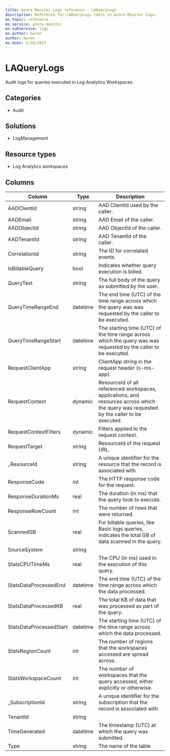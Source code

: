 ```yaml
---
title: Azure Monitor Logs reference - LAQueryLogs
description: Reference for LAQueryLogs table in Azure Monitor Logs.
ms.topic: reference
ms.service: azure-monitor
ms.subservice: logs
ms.author: bwren
author: bwren
ms.date: 2/10/2023
---
```


# LAQueryLogs

 Audit logs for queries executed in Log Analytics Workspaces.

## Categories

- Audit
## Solutions

- LogManagement
## Resource types

- Log Analytics workspaces




## Columns

| Column | Type | Description |
| --- | --- | --- |
| AADClientId | string | AAD ClientId used by the caller. |
| AADEmail | string | AAD Email of the caller. |
| AADObjectId | string | AAD ObjectId of the caller. |
| AADTenantId | string | AAD TenantId of the caller. |
| CorrelationId | string | The ID for correlated events. |
| IsBillableQuery | bool | Indicates whether query execution is billed. |
| QueryText | string | The full body of the query as submitted by the user. |
| QueryTimeRangeEnd | datetime | The end time (UTC) of the time range across which the query was was requested by the caller to be executed. |
| QueryTimeRangeStart | datetime | The starting time (UTC) of the time range across which the query was was requested by the caller to be executed. |
| RequestClientApp | string | ClientApp string in the request header (x-ms-app). |
| RequestContext | dynamic | ResourceId of all referenced workspaces, applications, and resources across which the query was requested by the caller to be executed. |
| RequestContextFilters | dynamic | Filters applied to the request context. |
| RequestTarget | string | ResourceId of the request URL. |
| _ResourceId | string | A unique identifier for the resource that the record is associated with |
| ResponseCode | int | The HTTP response code for the request. |
| ResponseDurationMs | real | The duration (in ms) that the query took to execute. |
| ResponseRowCount | int | The number of rows that were returned. |
| ScannedGB | real | For billable queries, like Basic logs queries, indicates the total GB of data scanned in the query. |
| SourceSystem | string |  |
| StatsCPUTimeMs | real | The CPU (in ms) used in the execution of this query. |
| StatsDataProcessedEnd | datetime | The end time (UTC) of the time range across which the data processed. |
| StatsDataProcessedKB | real | The total KB of data that was processed as part of the query. |
| StatsDataProcessedStart | datetime | The starting time (UTC) of the time range across which the data processed. |
| StatsRegionCount | int | The number of regions that the workspaces accessed are spread across. |
| StatsWorkspaceCount | int | The number of workspaces that the query accessed, either explicitly or otherwise. |
| _SubscriptionId | string | A unique identifier for the subscription that the record is associated with |
| TenantId | string |  |
| TimeGenerated | datetime | The timestamp (UTC) at which the query was submitted. |
| Type | string | The name of the table |
